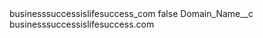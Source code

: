 <?xml version="1.0" encoding="UTF-8"?>
<CustomMetadata xmlns="http://soap.sforce.com/2006/04/metadata" xmlns:xsi="http://www.w3.org/2001/XMLSchema-instance" xmlns:xsd="http://www.w3.org/2001/XMLSchema">
    <label>businesssuccessislifesuccess_com</label>
    <protected>false</protected>
    <values>
        <field>Domain_Name__c</field>
        <value xsi:type="xsd:string">businesssuccessislifesuccess.com</value>
    </values>
</CustomMetadata>
